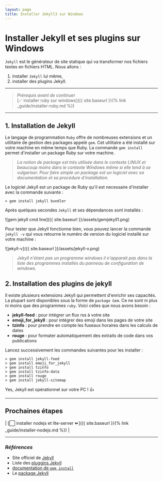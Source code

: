 ```yaml
---
layout: page 
title: Installer Jekyll3 sur Windows
---
```

# Installer Jekyll et ses plugins sur Windows

`Jekyll` est le générateur de site statique qui va transformer nos fichiers textes en fichiers HTML. Nous allons :

1. installer `Jekyll` lui même,
1. installer des plugins Jekyll.

---

> _Prérequis avant de continuer_  
> [:white_check_mark: installer ruby sur windows]({{ site.baseurl }}{% link _guide/installer-ruby.md %})

---

## 1. Installation de Jekyll

Le langage de programmation `Ruby` offre de nombreuses extensions et un utilitaire de gestion des packages appelé `gem`. Cet utilitaire a été installé sur votre machine en même temps que Ruby. La commande `gem install` permet d'installer un package Ruby sur votre machine.

> _La notion de package est très utilisée dans le contexte LINUX et beaucoup moins dans le contexte Windows même si elle tend à se vulgariser. Pour faire simple un package est un logiciel avec sa documentation et sa procédure d'installation._

Le logiciel Jekyll est un package de Ruby qu'il est necessaire d'installer avec la commande suivante :

```shell
> gem install jekyll bundler
```

Après quelques secondes `Jekyll` et ses dépendances sont installés :

![gem jekyll cmd line]({{ site.baseurl }}/assets/gemjekyll1.png)

Pour tester que Jekyll fonctionne bien, vous pouvez lancer la commande ```jekyll -v``` qui vous retourne le numéro de version du logiciel installé sur votre machine :

![jekyll-v]({{ site.baseurl }}/assets/jekyll-v.png)

> _Jekyll n'étant pas un programme windows il n'apparait pas dans la liste des programmes installés du panneau de configuration de windows._

## 2. Installation des plugins de jekyll

Il existe plusieurs extensions Jekyll qui permettent d'enrichir ses capacités. La plupart sont disponibles sous la forme de `package Gem`. Ce ne sont ni plus ni moins que des programmes `ruby`. Voici celles que nous avons besoin :

- **jekyll-feed** : pour intégrer un flux rss à votre site
- **emoji_for_jekyll** : pour intégrer des emoji dans les pages de votre site
- **tzinfo** : pour prendre en compte les fuseaux horaires dans les calculs de dates
- **rouge** : pour formater automatiquement des extraits de code dans vos publications

Lancez successivement les commandes suivantes pour les installer :

```shell
> gem install jekyll-feed
> gem install emoji_for_jekyll
> gem install tzinfo
> gem install tzinfo-data
> gem install rouge
> gem install jekyll-sitemap
```

Yes, Jekyll est opérationnel sur votre PC ! :+1:

---

## Prochaines étapes

| [:white_large_square: installer nodejs et lite-server :fast_forward:]({{ site.baseurl }}{% link _guide/installer-nodejs.md %}) |

---

### _Références_

- Site officiel de [Jekyll](https://jekyllrb.com/)
- Liste des [pluggins Jekyll](https://jekyllrb.com/docs/plugins/#available-plugins)
- [documentation de `gem install`](http://guides.rubygems.org/command-reference/#gem-install)
- Le [package Jekyll](https://rubygems.org/gems/jekyll)

